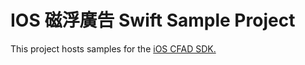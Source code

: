 # IOS 磁浮廣告 Swift Sample Project
This project hosts samples for the [iOS CFAD SDK.](http://cdn.doublemax.net/sdk/iOS-AdMaglev-Swift.html)
